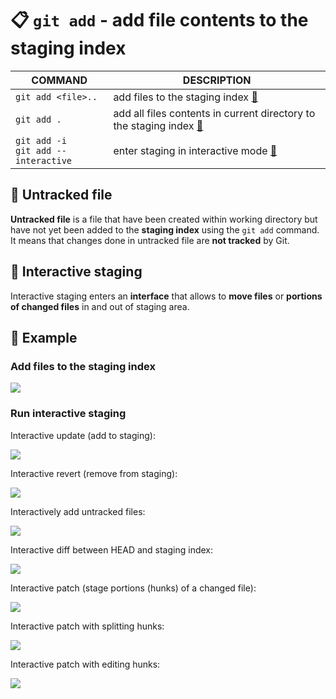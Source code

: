 # 📋 `git add` - add file contents to the staging index

| COMMAND                                   | DESCRIPTION                                                                                           |
| ----------------------------------------- | ----------------------------------------------------------------------------------------------------- |
| `git add <file>..`                        | add files to the staging index [🔗](#add-files-to-the-staging-index)                                   |
| `git add .`                               | add all files contents in current directory to the staging index [🔗](#add-files-to-the-staging-index) |
| `git add -i`<br />`git add --interactive` | enter staging in interactive mode [🔗](#run-interactive-staging)                                       |

## 📌 Untracked file

**Untracked file** is a file that have been created within working directory but have not yet been added to the **staging index** using the `git add` command. It means that changes done in untracked file are **not tracked** by Git.

## 📌 Interactive staging

Interactive staging enters an **interface** that allows to **move files** or **portions of changed files** in and out of staging area.

## 📌 Example

### Add files to the staging index

![](images/git-add.png)

### Run interactive staging

Interactive update (add to staging):

![](images/git-add-interactive-staging-update.png)

Interactive revert (remove from staging):

![](images/git-add-interactive-staging-revert.png)

Interactively add untracked files:

![](images/git-add-interactive-staging-add-untracked.png)

Interactive diff between HEAD and staging index:

![](images/git-add-interactive-staging-diff.png)

Interactive patch (stage portions (hunks) of a changed file):

![](images/git-add-interactive-staging-patch.png)

Interactive patch with splitting hunks:

![](images/git-add-interactive-staging-patch-split.png)

Interactive patch with editing hunks:

![](images/git-add-interactive-staging-patch-edit.png)